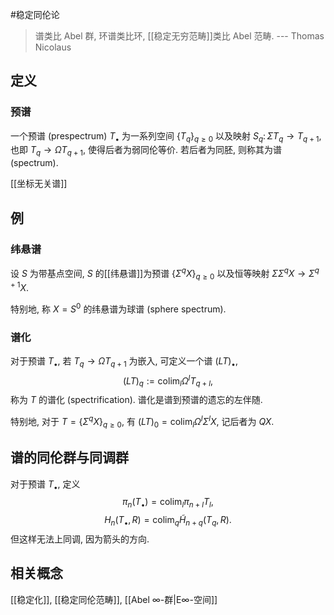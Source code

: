 #稳定同伦论 

> 谱类比 Abel 群,
> 环谱类比环,
> [[稳定无穷范畴]]类比 Abel 范畴.
> --- Thomas Nicolaus

## 定义

### 预谱

一个预谱 (prespectrum) $T_\bullet$ 为一系列空间 $\{T_q\}_{q\geq 0}$ 以及映射 $S_q\colon \Sigma T_q \to T_{q+1}$, 也即 $T_q\to\Omega T_{q+1}$, 使得后者为弱同伦等价. 若后者为同胚, 则称其为谱 (spectrum).

[[坐标无关谱]]

## 例

### 纬悬谱

设 $S$ 为带基点空间, $S$ 的[[纬悬谱]]为预谱 $\{\Sigma^q X\}_{q\geq 0}$ 以及恒等映射 $\Sigma\Sigma^q X\to\Sigma^{q+1}X$.

特别地, 称 $X=S^0$ 的纬悬谱为球谱 (sphere spectrum).

### 谱化

对于预谱 $T_\bullet$, 若 $T_q\to \Omega T_{q+1}$ 为嵌入, 可定义一个谱 $(LT)_\bullet$, 
$$
(LT)_q:=\operatorname{colim}_{l}\Omega^l T_{q+l},
$$
称为 $T$ 的谱化 (spectrification). 谱化是谱到预谱的遗忘的左伴随.

特别地, 对于 $T=\{\Sigma^q X\}_{q\geq 0}$, 有 $(LT)_0=\operatorname{colim}_l \Omega^l\Sigma^l X$, 记后者为 $QX$.

## 谱的同伦群与同调群

对于预谱 $T_\bullet$, 定义
$$
\pi_n(T_\bullet)=\operatorname{colim}_l \pi_{n+l}T_l,
$$
$$
H_n(T_\bullet,R)=\operatorname{colim}_q\widetilde {H}_{n+q}(T_q,R).
$$
但这样无法上同调, 因为箭头的方向.

## 相关概念

[[稳定化]], [[稳定同伦范畴]], [[Abel ∞-群|E∞-空间]]